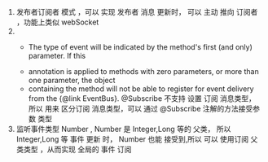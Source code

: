 1. 发布者订阅者 模式 ，可以 实现 发布者 消息 更新时， 可以 主动 推向 订阅者 ，功能上类似 webSocket
2. * <p>The type of event will be indicated by the method's first (and only) parameter. If this
    * annotation is applied to methods with zero parameters, or more than one parameter, the object
    * containing the method will not be able to register for event delivery from the {@link EventBus}.
   @Subscribe 不支持 设置 订阅 消息类型，所以 用来 区分订阅 消息类型，可以 通过 @Subscribe 注解的方法接受参数 类型 
3. 监听事件类型 Number , Number 是 Integer,Long  等的 父类， 所以 Integer,Long  等 事件  更新 时， Number  也能 接受到,所以 可以 使用订阅 父类类型 ，从而实现 全局的 事件 订阅   